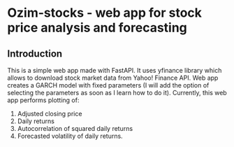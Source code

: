 # Ozim-stocks - web app for stock price analysis and forecasting
## Introduction 
This is a simple web app made with FastAPI. It uses yfinance library which allows to download stock market data from Yahoo! Finance API.
Web app creates a GARCH model with fixed parameters (I will add the option of selecting the parameters as soon as I learn how to do it).
Currently, this web app performs plotting of:
1. Adjusted closing price
2. Daily returns
3. Autocorrelation of squared daily returns
4. Forecasted volatility of daily returns.
